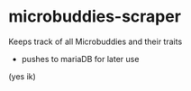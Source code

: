 # microbuddies-scraper
Keeps track of all Microbuddies and their traits
 - pushes to mariaDB for later use

(yes ik)
